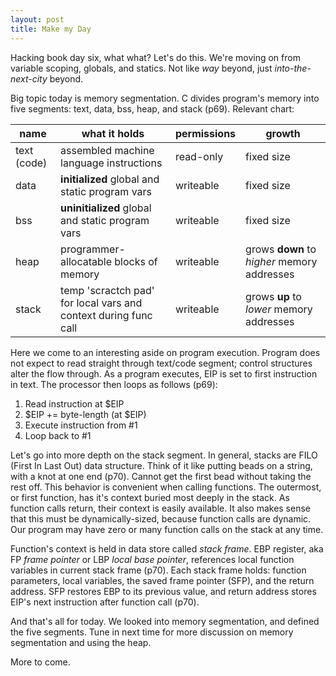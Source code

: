```yaml
---
layout: post
title: Make my Day
---
```


Hacking book day six, what what? Let's do this. We're moving on from variable scoping, globals, and statics. Not like *way* beyond, just *into-the-next-city* beyond. 

Big topic today is memory segmentation. C divides program's memory into five segments: text, data, bss, heap, and stack (p69). Relevant chart:

| name | what it holds | permissions | growth |
|------|----------|------------|------|
| text (code) | assembled machine language instructions | read-only | fixed size |
| data | **initialized** global and static program vars | writeable | fixed size |
| bss | **uninitialized** global and static program vars | writeable | fixed size |
| heap | programmer-allocatable blocks of memory | writeable | grows **down** to *higher* memory addresses |
| stack | temp 'scractch pad' for local vars and context during func call | writeable | grows **up** to *lower* memory addresses |

Here we come to an interesting aside on program execution. Program does not expect to read straight through text/code segment; control structures alter the flow through. As a program executes, EIP is set to first instruction in text. The processor then loops as follows (p69):
1. Read instruction at $EIP
2. $EIP += byte-length (at $EIP)
3. Execute instruction from #1
4. Loop back to #1

Let's go into more depth on the stack segment. In general, stacks are FILO (First In Last Out) data structure. Think of it like putting beads on a string, with a knot at one end (p70). Cannot get the first bead without taking the rest off. This behavior is convenient when calling functions. The outermost, or first function, has it's context buried most deeply in the stack. As function calls return, their context is easily available. It also makes sense that this must be dynamically-sized, because function calls are dynamic. Our program may have zero or many function calls on the stack at any time. 

Function's context is held in data store called *stack frame*. EBP register, aka FP *frame pointer* or LBP *local base pointer*, references local function variables in current stack frame (p70). Each stack frame holds: function parameters, local variables, the saved frame pointer (SFP), and the return address. SFP restores EBP to its previous value, and return address stores EIP's next instruction after function call (p70). 

And that's all for today. We looked into memory segmentation, and defined the five segments. Tune in next time for more discussion on memory segmentation and using the heap.

More to come.

